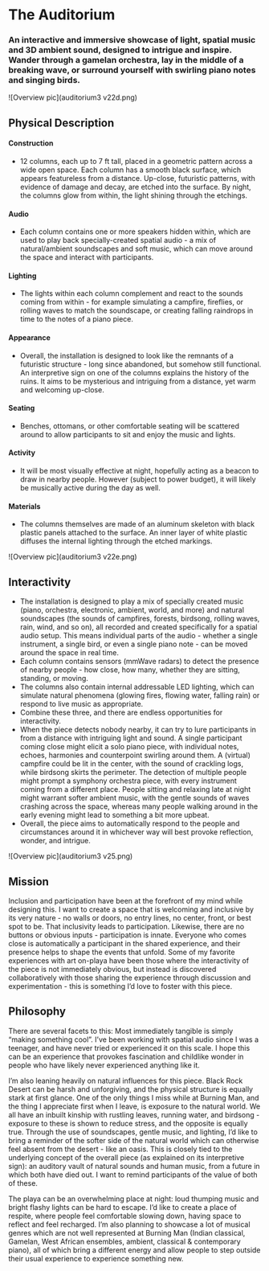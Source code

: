 # The Auditorium

### An interactive and immersive showcase of light, spatial music and 3D ambient sound, designed to intrigue and inspire. Wander through a gamelan orchestra, lay in the middle of a breaking wave, or surround yourself with swirling piano notes and singing birds.

![Overview pic](auditorium3 v22d.png)

## Physical Description

#### Construction
- 12 columns, each up to 7 ft tall, placed in a geometric pattern across a wide open space. Each column has a smooth black surface, which appears featureless from a distance. Up-close, futuristic patterns, with evidence of damage and decay, are etched into the surface. By night, the columns glow from within, the light shining through the etchings.

#### Audio
- Each column contains one or more speakers hidden within, which are used to play back specially-created spatial audio - a mix of natural/ambient soundscapes and soft music, which can move around the space and interact with participants.

#### Lighting
- The lights within each column complement and react to the sounds coming from within - for example simulating a campfire, fireflies, or rolling waves to match the soundscape, or creating falling raindrops in time to the notes of a piano piece.

#### Appearance
- Overall, the installation is designed to look like the remnants of a futuristic structure - long since abandoned, but somehow still functional. An interpretive sign on one of the columns explains the history of the ruins. It aims to be mysterious and intriguing from a distance, yet warm and welcoming up-close.

#### Seating
- Benches, ottomans, or other comfortable seating will be scattered around to allow participants to sit and enjoy the music and lights.

#### Activity
- It will be most visually effective at night, hopefully acting as a beacon to draw in nearby people. However (subject to power budget), it will likely be musically active during the day as well.

#### Materials
- The columns themselves are made of an aluminum skeleton with black plastic panels attached to the surface. An inner layer of white plastic diffuses the internal lighting through the etched markings.

![Overview pic](auditorium3 v22e.png)

## Interactivity

- The installation is designed to play a mix of specially created music (piano, orchestra, electronic, ambient, world, and more) and natural soundscapes (the sounds of campfires, forests, birdsong, rolling waves, rain, wind, and so on), all recorded and created specifically for a spatial audio setup. This means individual parts of the audio - whether a single instrument, a single bird, or even a single piano note - can be moved around the space in real time.
- Each column contains sensors (mmWave radars) to detect the presence of nearby people - how close, how many, whether they are sitting, standing, or moving.
- The columns also contain internal addressable LED lighting, which can simulate natural phenomena (glowing fires, flowing water, falling rain) or respond to live music as appropriate.
- Combine these three, and there are endless opportunities for interactivity.
- When the piece detects nobody nearby, it can try to lure participants in from a distance with intriguing light and sound. A single participant coming close might elicit a solo piano piece, with individual notes, echoes, harmonies and counterpoint swirling around them. A (virtual) campfire could be lit in the center, with the sound of crackling logs, while birdsong skirts the perimeter. The detection of multiple people might prompt a symphony orchestra piece, with every instrument coming from a different place. People sitting and relaxing late at night might warrant softer ambient music, with the gentle sounds of waves crashing across the space, whereas many people walking around in the early evening might lead to something a bit more upbeat.
- Overall, the piece aims to automatically respond to the people and circumstances around it in whichever way will best provoke reflection, wonder, and intrigue.

![Overview pic](auditorium3 v25.png)

## Mission
Inclusion and participation have been at the forefront of my mind while designing this. I want to create a space that is welcoming and inclusive by its very nature - no walls or doors, no entry lines, no center, front, or best spot to be. That inclusivity leads to participation. Likewise, there are no buttons or obvious inputs - participation is innate. Everyone who comes close is automatically a participant in the shared experience, and their presence helps to shape the events that unfold.
Some of my favorite experiences with art on-playa have been those where the interactivity of the piece is not immediately obvious, but instead is discovered collaboratively with those sharing the experience through discussion and experimentation - this is something I’d love to foster with this piece.

## Philosophy
There are several facets to this:
Most immediately tangible is simply “making something cool”. I’ve been working with spatial audio since I was a teenager, and have never tried or experienced it on this scale. I hope this can be an experience that provokes fascination and childlike wonder in people who have likely never experienced anything like it. 

I’m also leaning heavily on natural influences for this piece. Black Rock Desert can be harsh and unforgiving, and the physical structure is equally stark at first glance. One of the only things I miss while at Burning Man, and the thing I appreciate first when I leave, is exposure to the natural world. We all have an inbuilt kinship with rustling leaves, running water, and birdsong - exposure to these is shown to reduce stress, and the opposite is equally true. Through the use of soundscapes, gentle music, and lighting, I’d like to bring a reminder of the softer side of the natural world which can otherwise feel absent from the desert - like an oasis. This is closely tied to the underlying concept of the overall piece (as explained on its interpretive sign): an auditory vault of natural sounds and human music, from a future in which both have died out. I want to remind participants of the value of both of these.

The playa can be an overwhelming place at night: loud thumping music and bright flashy lights can be hard to escape. I’d like to create a place of respite, where people feel comfortable slowing down, having space to reflect and feel recharged. I’m also planning to showcase a lot of musical genres which are not well represented at Burning Man (Indian classical, Gamelan, West African ensembles, ambient, classical & contemporary piano), all of which bring a different energy and allow people to step outside their usual experience to experience something new.
